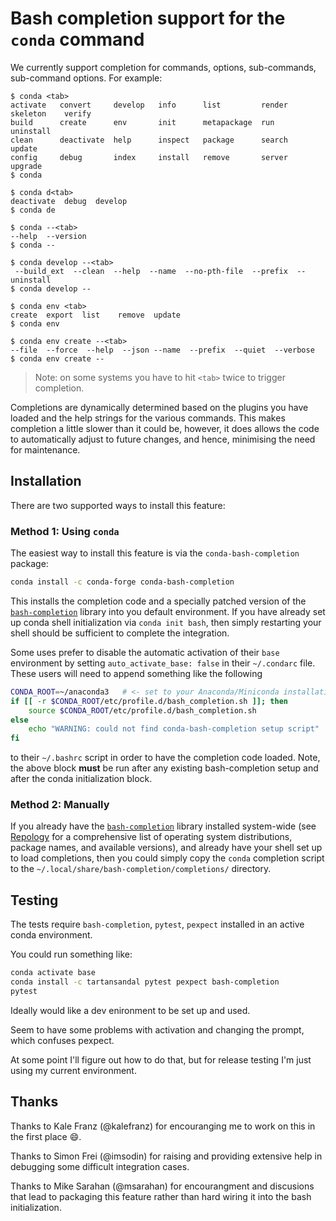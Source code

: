 # Bash completion support for the `conda` command

We currently support completion for commands, options, sub-commands,
sub-command options.  For example:

```console
$ conda <tab>
activate   convert     develop   info      list         render   skeleton    verify
build      create      env       init      metapackage  run      uninstall
clean      deactivate  help      inspect   package      search   update
config     debug       index     install   remove       server   upgrade
$ conda

$ conda d<tab>
deactivate  debug  develop
$ conda de

$ conda --<tab>
--help  --version
$ conda --

$ conda develop --<tab>
 --build_ext  --clean  --help  --name  --no-pth-file  --prefix  --uninstall
$ conda develop --

$ conda env <tab>
create  export  list    remove  update
$ conda env

$ conda env create --<tab>
--file  --force  --help  --json --name  --prefix  --quiet  --verbose
$ conda env create --
```

> Note: on some systems you have to hit `<tab>` twice to trigger completion.

Completions are dynamically determined based on the plugins you have loaded and
the help strings for the various commands. This makes completion a little slower
than it could be, however, it does allows the code to automatically adjust to
future changes, and hence, minimising the need for maintenance.

## Installation

There are two supported ways to install this feature:

### Method 1: Using `conda`

The easiest way to install this feature is via the `conda-bash-completion`
package:

```bash
conda install -c conda-forge conda-bash-completion
```

This installs the completion code and a specially patched version of the
[`bash-completion`](https://github.com/scop/bash-completion) library into you
default environment.  If you have already set up conda shell initialization via
`conda init bash`, then simply restarting your shell should be sufficient to
complete the integration.

Some uses prefer to disable the automatic activation of their `base` environment
by setting `auto_activate_base: false` in their `~/.condarc` file.  These users
will need to append something like the following

```bash
CONDA_ROOT=~/anaconda3   # <- set to your Anaconda/Miniconda installation directory
if [[ -r $CONDA_ROOT/etc/profile.d/bash_completion.sh ]]; then
    source $CONDA_ROOT/etc/profile.d/bash_completion.sh
else
    echo "WARNING: could not find conda-bash-completion setup script"
fi
```

to their `~/.bashrc` script in order to have the completion code loaded. Note,
the above block **must** be run after any existing bash-completion setup and
after the conda initialization block.

### Method 2: Manually

If you already have the
[`bash-completion`](https://github.com/scop/bash-completion) library installed
system-wide (see [Repology](https://repology.org/project/bash-completion) for
a comprehensive list of operating system distributions, package names, and
available versions), and already have your shell set up to load completions,
then you could simply copy the `conda` completion script to the
`~/.local/share/bash-completion/completions/` directory.

## Testing

The tests require `bash-completion`, `pytest`, `pexpect` installed in an active
conda environment.

You could run something like:

```bash
conda activate base
conda install -c tartansandal pytest pexpect bash-completion
pytest
```

Ideally would like a dev enironment to be set up and used.

Seem to have some problems with activation and changing the prompt, which
confuses pexpect.

At some point I'll figure out how to do that, but for release testing I'm just
using my current environment.

## Thanks

Thanks to Kale Franz (@kalefranz) for encouranging me to work on this in the
first place :smile:.

Thanks to Simon Frei (@imsodin) for raising and providing extensive help in
debugging some difficult integration cases.

Thanks to Mike Sarahan (@msarahan) for encourangment and discusions that lead to
packaging this feature rather than hard wiring it into the bash initialization.
